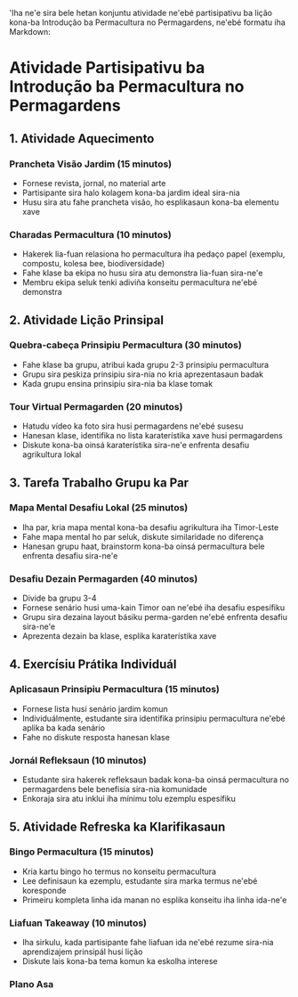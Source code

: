 'Iha ne'e sira bele hetan konjuntu atividade ne'ebé partisipativu ba lição kona-ba Introdução ba Permacultura no Permagardens, ne'ebé formatu iha Markdown:

# Atividade Partisipativu ba Introdução ba Permacultura no Permagardens

## 1. Atividade Aquecimento

### Prancheta Visão Jardim (15 minutos)
- Fornese revista, jornal, no material arte
- Partisipante sira halo kolagem kona-ba jardim ideal sira-nia
- Husu sira atu fahe prancheta visão, ho esplikasaun kona-ba elementu xave

### Charadas Permacultura (10 minutos)
- Hakerek lia-fuan relasiona ho permacultura iha pedaço papel (exemplu, compostu, kolesa bee, biodiversidade)
- Fahe klase ba ekipa no husu sira atu demonstra lia-fuan sira-ne'e
- Membru ekipa seluk tenki adiviña konseitu permacultura ne'ebé demonstra

## 2. Atividade Lição Prinsipal

### Quebra-cabeça Prinsipiu Permacultura (30 minutos)
- Fahe klase ba grupu, atribui kada grupu 2-3 prinsipiu permacultura
- Grupu sira peskiza prinsipiu sira-nia no kria aprezentasaun badak
- Kada grupu ensina prinsipiu sira-nia ba klase tomak

### Tour Virtual Permagarden (20 minutos)
- Hatudu vídeo ka foto sira husi permagardens ne'ebé susesu
- Hanesan klase, identifika no lista karaterístika xave husi permagardens
- Diskute kona-ba oinsá karaterístika sira-ne'e enfrenta desafiu agrikultura lokal

## 3. Tarefa Trabalho Grupu ka Par

### Mapa Mental Desafiu Lokal (25 minutos)
- Iha par, kria mapa mental kona-ba desafiu agrikultura iha Timor-Leste
- Fahe mapa mental ho par seluk, diskute similaridade no diferença
- Hanesan grupu haat, brainstorm kona-ba oinsá permacultura bele enfrenta desafiu sira-ne'e

### Desafiu Dezain Permagarden (40 minutos)
- Divide ba grupu 3-4
- Fornese senário husi uma-kain Timor oan ne'ebé iha desafiu espesífiku
- Grupu sira dezaina layout básiku perma-garden ne'ebé enfrenta desafiu sira-ne'e
- Aprezenta dezain ba klase, esplika karaterístika xave

## 4. Exercísiu Prátika Individuál

### Aplicasaun Prinsipiu Permacultura (15 minutos)
- Fornese lista husi senário jardim komun
- Individuálmente, estudante sira identifika prinsipiu permacultura ne'ebé aplika ba kada senário
- Fahe no diskute resposta hanesan klase

### Jornál Refleksaun (10 minutos)
- Estudante sira hakerek refleksaun badak kona-ba oinsá permacultura no permagardens bele benefisia sira-nia komunidade
- Enkoraja sira atu inklui iha mínimu tolu ezemplu espesífiku

## 5. Atividade Refreska ka Klarifikasaun

### Bingo Permacultura (15 minutos)
- Kria kartu bingo ho termus no konseitu permacultura
- Lee definisaun ka ezemplu, estudante sira marka termus ne'ebé koresponde
- Primeiru kompleta linha ida manan no esplika konseitu iha linha ida-ne'e

### Liafuan Takeaway (10 minutos)
- Iha sirkulu, kada partisipante fahe liafuan ida ne'ebé rezume sira-nia aprendizajem prinsipál husi lição
- Diskute lais kona-ba tema komun ka eskolha interese

### Plano Asa